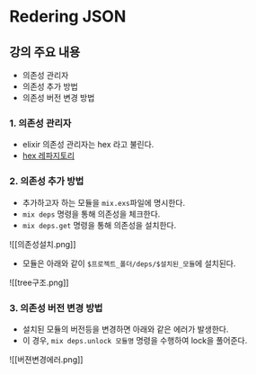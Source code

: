 # Redering JSON

## 강의 주요 내용

* 의존성 관리자
* 의존성 추가 방법
* 의존성 버전 변경 방법

### 1. 의존성 관리자

* elixir 의존성 관리자는 hex 라고 불린다.
* [hex 레파지토리](https://hex.pm)

### 2. 의존성 추가 방법

* 추가하고자 하는 모듈을 `mix.exs`파일에 명시한다.
* `mix deps` 명령을 통해 의존성을 체크한다.
* `mix deps.get` 명령을 통해 의존성을 설치한다.

![[의존성설치.png]]

* 모듈은 아래와 같이 `$프로젝트_폴더/deps/$설치된_모듈`에 설치된다.

![[tree구조.png]]

### 3. 의존성 버전 변경 방법

* 설치된 모듈의 버전등을 변경하면 아래와 같은 에러가 발생한다.
* 이 경우, `mix deps.unlock 모듈명` 명령을 수행하여 lock을 풀어준다.

![[버젼변경에러.png]]
